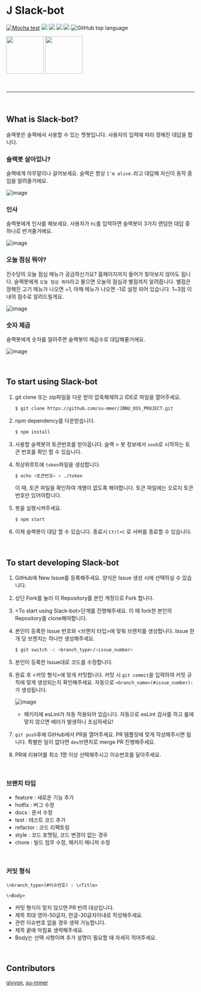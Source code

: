 # J Slack-bot

[![Mocha test](https://github.com/su-mmer/JBNU_OSS_PROJECT/actions/workflows/mocha_test.yml/badge.svg?branch=main)](https://github.com/su-mmer/JBNU_OSS_PROJECT/actions/workflows/mocha_test.yml) <img src="https://img.shields.io/badge/javascript-F7DF1E?style=flat&logo=javascript&logoColor=black"> <img  src="https://img.shields.io/badge/node.js-339933?style=flat&logo=Node.js&logoColor=white"> <img src="https://img.shields.io/badge/Slack-4A154B?style=flat&logo=Slack"/> <img src="https://img.shields.io/badge/GitHub-181717?style=flat&logo=GitHub"/> ![GitHub top language](https://img.shields.io/github/languages/top/su-mmer/JBNU_OSS_PROJECT) 

<img src="https://www.jbnu.ac.kr/kor/images/227_10.jpg" width="100" height="100"/> <img  src="https://previews.us-east-1.widencdn.net/preview/48045879/assets/asset-view/9338f8ce-2eed-41d7-b222-350e8ea9f361/thumbnail/eyJ3IjoyMDQ4LCJoIjoyMDQ4LCJzY29wZSI6ImFwcCJ9?Expires=1669309200&Signature=QSbrsA9kXKP86G5FHjMrlOfFa4abIpjqQlR5ig75TOobrP0DKvCDZ57Za5g0BrkmOKTEYi-31pnf1-RYm37P87n5PTrEnH7lisCgr29b0dEFrSb0b2dWO3WS7iFUnLjuMmUt8NbCDykTV7BZi-hsSwuUd0w7PNHvFVKtPwWQydN4oEy7tUS~X5yfxQ0l7URXSpQHaC7PDt8AAxZ2D7kfQ5TyUmzs2A1Zw9Yj8qssVo3hmAL4Eof3WW5MQr737zU5bAdjlb8J1Mo1TvItKXjMtozsjNYfGeSmlowYFAhoQg3AY~Bu9h-mwl7AX7SLvTHI77O-z9d3TXq-o4aUxVu~YQ__&Key-Pair-Id=APKAJM7FVRD2EPOYUXBQ" width="100" height="100"/> 

<br>

---
<br>

## What is Slack-bot?
슬랙봇은 슬랙에서 사용할 수 있는 챗봇입니다. 사용자의 입력에 따라 정해진 대답을 합니다.
<br>

### 슬랙봇 살아있니?
슬랙에게 아무말이나 걸어보세요. 슬랙은 항상 `I'm alive.`라고 대답해 자신이 동작 중임을 알려줄거에요.

![image](https://user-images.githubusercontent.com/50980974/203709815-b1d0d1e3-e165-40ec-8fee-ec293493e29c.png)


### 인사
슬랙봇에게 인사를 해보세요.
사용자가 `hi`를 입력하면 슬랙봇이 3가지 랜덤한 대답 중 하나로 반겨줄거에요.

![image](https://user-images.githubusercontent.com/50980974/203709761-a85a1bd6-2459-42ec-a4ee-e476f8d72512.png)


### 오늘 점심 뭐야?
진수당의 오늘 점심 메뉴가 궁금하신가요? 홈페이지까지 들어가 찾아보지 않아도 됩니다. 슬랙봇에게 `오늘 점심 뭐야`라고 물으면 오늘의 점심과  별점까지 알려줍니다.
별점은 정해진 고기 메뉴가 나오면 +1, 야채 메뉴가 나오면 -1로 설정 되어 있습니다. 1~3점 이내의 점수로 알려드릴게요.

![image](https://user-images.githubusercontent.com/50980974/203709794-4c61abeb-f360-49e8-b426-4637654e4b92.png)


### 숫자 제곱
슬랙봇에게 숫자를 알려주면 슬랙봇이 제곱수로 대답해줄거에요.

![image](https://user-images.githubusercontent.com/50980974/203709850-9e92c7fa-6552-42f0-9cab-0dd585a100f5.png)


<br>

## To start using Slack-bot
1. git clone 또는 zip파일을 다운 받아 압축해제하고 IDE로 파일을 열어주세요.
	``` bash
	$ git clone https://github.com/su-mmer/JBNU_OSS_PROJECT.git
	```
2. npm dependency를 다운받습니다.
	``` bash
	$ npm install
	```
3. 사용할 슬랙봇의 토큰번호를 받아옵니다. 슬랙 > 봇 정보에서 `xoxb`로 시작하는 토큰 번호를 확인 할 수 있습니다.

5. 최상위루트에 `token`파일을 생성합니다.
	```bash
	$ echo <토큰번호> > ./token
	```
	이 때, 토큰 파일을 확인하여 개행이 없도록 해야합니다. 토큰 파일에는 오로지 토큰 번호만 있어야합니다.
	
6. 봇을 실행시켜주세요.
	``` bash
	$ npm start
	```
7. 이제 슬랙봇이 대답 할 수 있습니다. 종료시 `Ctrl+C` 로 서버를 종료할 수 있습니다.

<br>

## To start developing Slack-bot
1. GitHub에 New Issue를 등록해주세요. 양식은 Issue 생성 시에 선택하실 수 있습니다.

2. 상단 Fork를 눌러 이 Repository를 본인 계정으로 Fork 합니다.

3. \<To start using Slack-bot>단계를 진행해주세요. 이 때 fork한 본인의 Repository를 clone해야합니다.

4. 본인이 등록한 Issue 번호와 \<브랜치 타입>에 맞춰 브랜치를 생성합니다. Issue 한 개 당 브랜치는 하나만 생성해주세요.
	``` bash
	$ git switch -c <branch_type>/<issue_number>
	```
5. 본인이 등록한 Issue대로 코드를 수정합니다.

6. 완료 후 \<커밋 형식>에 맞게 커밋합니다. 커밋 시 `git commit`을 입력하여 커밋 규칙에 맞게 생성되는지 확인해주세요. 자동으로 `<branch_name>(#issue_number):`가 생성됩니다. 

   ![image](https://user-images.githubusercontent.com/50980974/203710119-6a1dba79-51e7-4752-bc94-fbac6b592480.png)

   - 패키지에 esLint가 자동 적용되어 있습니다. 자동으로 esLint 검사를 하고 룰에 맞지 않으면 에러가 발생하니 조심하세요!

7. `git push`후에 GitHub에서 PR을 열어주세요. PR 템플릿에 맞게 작성해주시면 됩니다. 특별한 일이 없다면 `dev`브랜치로 merge PR 진행해주세요.
8. PR에 리뷰어를 최소 1명 이상 선택해주시고 이슈번호를 달아주세요.

<br>

### 브랜치 타입
- feature : 새로운 기능 추가
- hotfix : 버그 수정
- docs : 문서 수정
- test : 테스트 코드 추가
- refactor : 코드 리팩토링
- style : 코드 포맷팅, 코드 변경이 없는 경우
- chore : 빌드 업무 수정, 패키지 매니저 수정

<br>

### 커밋 형식
```
\<branch_type>(#이슈번호) : \<Title>

\<Body>
```
- 커밋 형식이 맞지 않으면 PR 반려 대상입니다.
- 제목 최대 영어-50글자, 한글-30글자이내로 작성해주세요.
- 관련 이슈번호 없을 경우 생략 가능합니다.
- 제목 끝에 마침표 생략해주세요.
- Body는 선택 사항이며 추가 설명이 필요할 때 자세히 적어주세요.

<br>

## Contributors
[qivvon](https://github.com/qivvon), [su-mmer](https://github.com/su-mmer)

